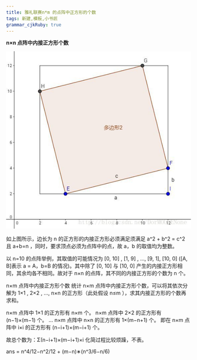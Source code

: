 ```yaml
---
title: 雅礼联赛n*m 的点阵中正方形的个数
tags: 新建,模板,小书匠
grammar_cjkRuby: true
---
```

**n×n 点阵中内接正方形个数**

![Image](./images/1540092055515.png)

如上图所示，边长为 n 的正方形的内接正方形必须满足须满足 a^2 + b^2 = c^2 且  a+b=n ，同时，要求顶点必须为点阵中的点，故 a，b 的取值均为整数。

以 n=10 的点阵举例，其取值的可能情况为 [0, 10] , [1, 9] , …, [9, 1], [10, 0] ([A, B]表示 a = A，b=B 的情况)。其中除了 [0, 10] 与 [10, 0] 产生的内接正方形相同，其余均各不相同。故对于 n×n 的点阵，其不同的内接正方形的个数为 n 个。

n×m 点阵中内接正方形个数
统计 n×m 点阵中内接正方形个数，可以将其依次分解为 1×1 , 2×2 , …, n×n 的正方形（此处假设 n≤m ），求其内接正方形的个数再求和。

n×m 点阵中 1×1 的正方形有 n×m 个。
n×m 点阵中 2×2 的正方形有 (n−1)×(m−1) 个。
…
n×m 点阵中 n×n 的正方形有 1×(m−n+1) 个。
即在 n×m 点阵中 i×i 的正方形有 (n−i+1)×(m−i+1) 个。

故总个数为：Σ(n−i+1)×(m−i+1)×i
化简过程比较烦躁，不表。

ans = n^4/12−n^2/12 + (m−n)∗(n^3/6−n/6)